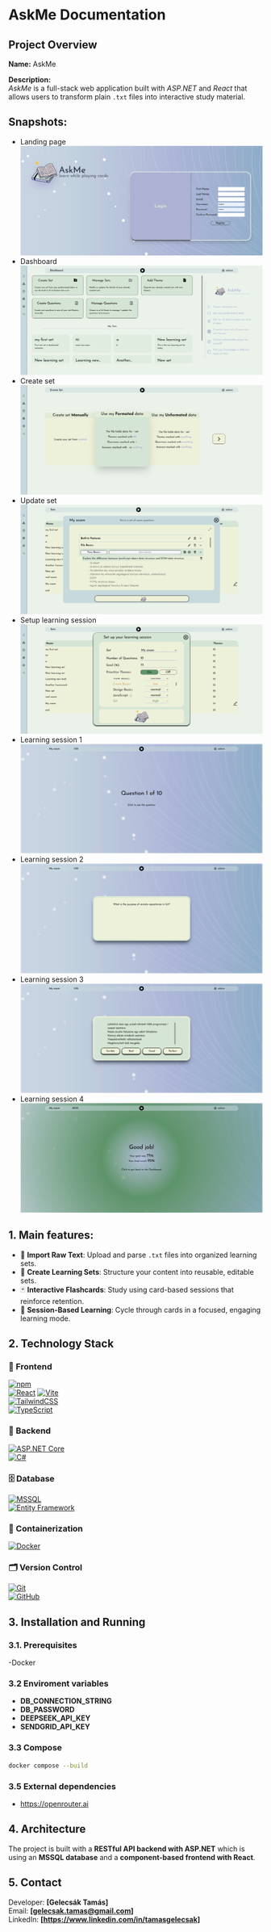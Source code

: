 # AskMe Documentation

## Project Overview
**Name:** AskMe  

**Description:**  
*AskMe* is a full-stack web application built with *ASP.NET* and *React* that allows users to transform plain `.txt` files into interactive study material.

## Snapshots:

- Landing page
 ![landing](./Snapshots/landing.png)
- Dashboard
 ![dashboard](./Snapshots/dashboard.png)
- Create set
 ![create](./Snapshots/create.png)
- Update set
 ![edit](./Snapshots/edit.png)
- Setup learning session
 ![setup](./Snapshots/setup.png)
- Learning session 1
 ![learn1](./Snapshots/learn1.png)
- Learning session 2
 ![learn2](./Snapshots/learn2.png)
- Learning session 3
 ![learn3](./Snapshots/learn3.png)
- Learning session 4
 ![learn4](./Snapshots/learn4.png)


##  1. Main features: 
- 📄 **Import Raw Text**: Upload and parse `.txt` files into organized learning sets.
- 🧠 **Create Learning Sets**: Structure your content into reusable, editable sets.
- 🃏 **Interactive Flashcards**: Study using card-based sessions that reinforce retention.
- 🔁 **Session-Based Learning**: Cycle through cards in a focused, engaging learning mode.

## 2. Technology Stack

### 🚀 Frontend
[![npm][npm-logo]][npm-link]  
[![React][React-logo]][React-url]
[![Vite][Vite-logo]][Vite-url]  
[![TailwindCSS][Tailwind-logo]][Tailwind-url]  
[![TypeScript][TypeScript-logo]][TypeScript-url]

### 🔧 Backend
[![ASP.NET Core][AspNet-logo]][AspNet-url]  
[![C#][Csharp-logo]][Csharp-url]

### 🗄️ Database
[![MSSQL][Mssql-logo]][Mssql-url]  
[![Entity Framework][Ef-logo]][Ef-url]

### 🐳 Containerization
[![Docker][Docker-logo]][Docker-url]

### 🗂️ Version Control
[![Git][Git-logo]][Git-url]  
[![GitHub][Github-logo]][Github-url]

 
## 3. Installation and Running

### 3.1. Prerequisites
-Docker

### 3.2 Enviroment variables
- **DB_CONNECTION_STRING**
- **DB_PASSWORD**
- **DEEPSEEK_API_KEY**
- **SENDGRID_API_KEY**

### 3.3 Compose
```sh
docker compose --build
```
### 3.5 External dependencies
- https://openrouter.ai

## 4. Architecture
The project is built with a **RESTful API backend with ASP.NET** which is using an **MSSQL database** and a **component-based frontend with React**.

## 5. Contact
Developer: **[Gelecsák Tamás]**  
Email: **[gelecsak.tamas@gmail.com]**  
LinkedIn: **[https://www.linkedin.com/in/tamasgelecsak]**

<!-- Badge References -->
[npm-logo]: https://img.shields.io/badge/npm-%23CB3837.svg?style=for-the-badge&logo=npm&logoColor=white
[npm-link]: https://www.npmjs.com/

[React-logo]: https://img.shields.io/badge/React-20232A?style=for-the-badge&logo=react&logoColor=61DAFB
[React-url]: https://reactjs.org/

[Vite-logo]: https://img.shields.io/badge/Vite-646CFF?style=for-the-badge&logo=vite&logoColor=white
[Vite-url]: https://vitejs.dev/

[Tailwind-logo]: https://img.shields.io/badge/Tailwind_CSS-38B2AC?style=for-the-badge&logo=tailwind-css&logoColor=white
[Tailwind-url]: https://tailwindcss.com/

[TypeScript-logo]: https://img.shields.io/badge/TypeScript-007ACC?style=for-the-badge&logo=typescript&logoColor=white
[TypeScript-url]: https://www.typescriptlang.org/

[AspNet-logo]: https://img.shields.io/badge/ASP.NET_Core-512BD4?style=for-the-badge&logo=.net&logoColor=white
[AspNet-url]: https://docs.microsoft.com/en-us/aspnet/core/

[Csharp-logo]: https://img.shields.io/badge/C%23-239120?style=for-the-badge&logo=c-sharp&logoColor=white
[Csharp-url]: https://learn.microsoft.com/en-us/dotnet/csharp/

[Mssql-logo]: https://img.shields.io/badge/MSSQL-CC2927?style=for-the-badge&logo=microsoft-sql-server&logoColor=white
[Mssql-url]: https://www.microsoft.com/en-us/sql-server

[Ef-logo]: https://img.shields.io/badge/Entity_Framework_Core-512BD4?style=for-the-badge&logo=.net&logoColor=white
[Ef-url]: https://learn.microsoft.com/en-us/ef/core/

[Docker-logo]: https://img.shields.io/badge/Docker-2496ED?style=for-the-badge&logo=docker&logoColor=white
[Docker-url]: https://www.docker.com/

[Git-logo]: https://img.shields.io/badge/Git-F05032?style=for-the-badge&logo=git&logoColor=white
[Git-url]: https://git-scm.com/

[Github-logo]: https://img.shields.io/badge/GitHub-181717?style=for-the-badge&logo=github&logoColor=white
[Github-url]: https://github.com/
